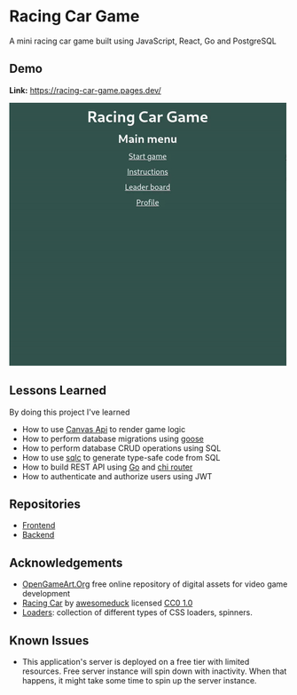 # Racing Car Game

A mini racing car game built using JavaScript, React, Go and PostgreSQL

## Demo

**Link:** https://racing-car-game.pages.dev/

![Racing car game demo](./rcg-demo.gif)

## Lessons Learned

By doing this project I've learned

- How to use [Canvas Api](https://developer.mozilla.org/en-US/docs/Web/API/Canvas_API) to render game logic
- How to perform database migrations using [goose](https://pressly.github.io/goose/)
- How to perform database CRUD operations using SQL
- How to use [sqlc](https://sqlc.dev/) to generate type-safe code from SQL
- How to build REST API using [Go](https://go.dev/) and [chi router](https://go-chi.io/)
- How to authenticate and authorize users using JWT

## Repositories

- [Frontend](https://github.com/VMadhuranga/racing-car-game-frontend)
- [Backend](https://github.com/VMadhuranga/racing-car-game-backend)

## Acknowledgements

- [OpenGameArt.Org](https://opengameart.org/) free online repository of digital assets for video game development
- [Racing Car](https://opengameart.org/content/racing-car-0) by [awesomeduck](https://opengameart.org/users/awesomeduck) licensed [CC0 1.0](https://creativecommons.org/publicdomain/zero/1.0/)
- [Loaders](https://cssloaders.github.io/): collection of different types of CSS loaders, spinners.

## Known Issues

- This application's server is deployed on a free tier with limited resources. Free server instance will spin down with inactivity. When that happens, it might take some time to spin up the server instance.
